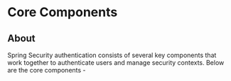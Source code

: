 # Core Components

## About

Spring Security authentication consists of several key components that work together to authenticate users and manage security contexts. Below are the core components -

